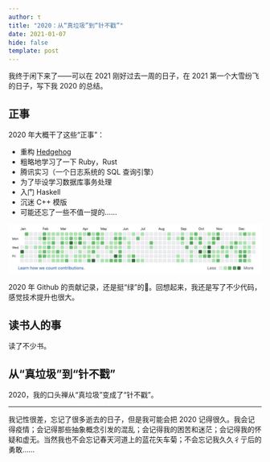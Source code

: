 ```yaml
---
author: τ
title: "2020：从“真垃圾”到“针不戳”"
date: 2021-01-07
hide: false
template: post
---
```


我终于闲下来了——可以在 2021 刚好过去一周的日子，在 2021 第一个大雪纷飞的日子，写下我 2020 的总结。

## 正事

2020 年大概干了这些“正事”：

- 重构 [Hedgehog](https://github.com/yangtau/hedgehog)
- 粗略地学习了一下 Ruby，Rust
- 腾讯实习（一个日志系统的 SQL 查询引擎）
- 为了毕设学习数据库事务处理
- 入门 Haskell
- 沉迷 C++ 模版
- 可能还忘了一些不值一提的……

![](github.jpeg)

2020 年 Github 的贡献记录，还是挺“绿”的🤪。回想起来，我还是写了不少代码，感觉技术提升也很大。

## 读书人的事

读了不少书。

## 从“真垃圾”到“针不戳”

2020，我的口头禅从“真垃圾”变成了“针不戳”。

---

我记性很差，忘记了很多逝去的日子，但是我可能会把 2020 记得很久。我会记得疫情；会记得那些抽象概念引发的混乱；会记得我的困苦和迷茫；会记得我的怀疑和虚无。当然我也不会忘记春天河道上的蓝花矢车菊；不会忘记我久久彳亍后的勇敢……